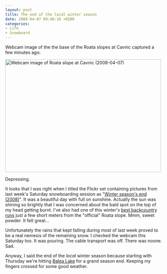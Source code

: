 ```yaml
---
layout: post
title: The end of the local winter season
date: 2008-04-07 09:40:18 +0200
categories:
- Life
- Snowboard
---
```

Webcam image of the the base of the Roata slopes at Cavnic captured a few minutes ago:

<img src="https://content.rusiczki.net/blogpics/webcam-roata-cavnic-2008-04-07.png" width="500" height="362" class="image" alt="Webcam image of Roata slope at Cavnic (2008-04-07)"/>

Depressing.

It looks that I was right when I titled the Flickr set containing pictures from last week's Saturday snowboarding session as "<a href="http://www.flickr.com/photos/janos/sets/72157604301704587/">Winter season's end (2008)</a>". It was a beautiful day with full on sunshine. Actually the sun was shining so brightly that I was concerned about the bald spot on the top of my head getting burnt. I've also had one of this winter's <a href="http://www.flickr.com/photos/janos/2371573424/">best backcountry runs</a> just a few short meters from the "official" Roata slope. Mmm, sweet powder. It felt great...

Unfortunately the rains that kept falling during most of last week proved to be a real nemesis of the remaining snow. I checked the webcam this Saturday too. It was pouring. The cable transport was off. There was noone. Sad.

Anyway, I said the end of the <em>local</em> winter season because starting with Thursday we're hitting <a href="http://en.wikipedia.org/wiki/B%C3%A2lea_Lake">Balea Lake</a> for a grand season end. Keeping my fingers crossed for some good weather.
